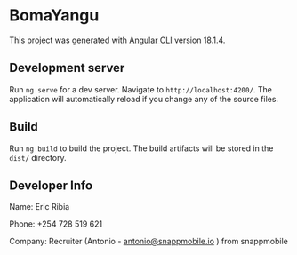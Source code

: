# BomaYangu

This project was generated with [Angular CLI](https://github.com/angular/angular-cli) version 18.1.4.

## Development server

Run `ng serve` for a dev server. Navigate to `http://localhost:4200/`. The application will automatically reload if you change any of the source files.

## Build

Run `ng build` to build the project. The build artifacts will be stored in the `dist/` directory.

## Developer Info

Name: Eric Ribia

Phone: +254 728 519 621

Company: Recruiter (Antonio - antonio@snappmobile.io ) from snappmobile
